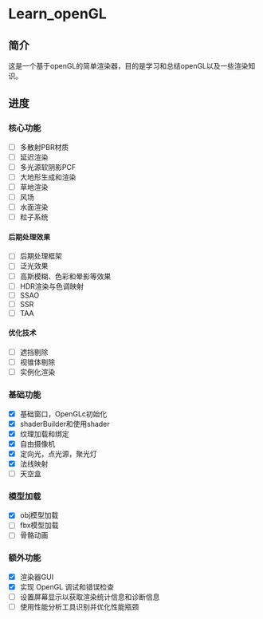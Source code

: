 # Learn_openGL
## 简介
这是一个基于openGL的简单渲染器，目的是学习和总结openGL以及一些渲染知识。

## 进度
### 核心功能
- [ ] 多散射PBR材质
- [ ] 延迟渲染
- [ ] 多光源软阴影PCF
- [	] 大地形生成和渲染
- [ ] 草地渲染
- [ ] 风场
- [ ] 水面渲染
- [ ] 粒子系统
#### 后期处理效果
- [ ] 后期处理框架
- [ ] 泛光效果
- [ ] 高斯模糊、色彩和晕影等效果
- [ ] HDR渲染与色调映射
- [ ] SSAO
- [ ] SSR
- [ ] TAA
#### 优化技术
- [ ] 遮挡剔除
- [ ] 视锥体剔除
- [	] 实例化渲染

### 基础功能
- [x] 基础窗口，OpenGLc初始化
- [x] shaderBuilder和使用shader
- [x] 纹理加载和绑定
- [x] 自由摄像机
- [x] 定向光，点光源，聚光灯
- [x] 法线映射
- [ ] 天空盒

### 模型加载
- [x] obj模型加载
- [ ] fbx模型加载
- [ ] 骨骼动画

### 额外功能
- [x] 渲染器GUI
- [x] 实现 OpenGL 调试和错误检查
- [ ] 设置屏幕显示以获取渲染统计信息和诊断信息
- [ ] 使用性能分析工具识别并优化性能瓶颈
